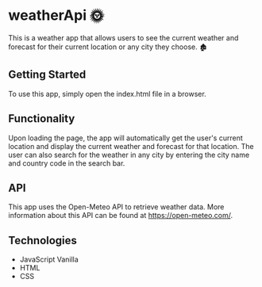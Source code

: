 # weatherApi :sun_with_face:

This is a weather app that allows users to see the current weather and forecast for their current location or any city they choose. :derelict_house:

## Getting Started

To use this app, simply open the index.html file in a browser.

## Functionality

Upon loading the page, the app will automatically get the user's current location and display the current weather and forecast for that location. 
The user can also search for the weather in any city by entering the city name and country code in the search bar.

## API

This app uses the Open-Meteo API to retrieve weather data. More information about this API can be found at https://open-meteo.com/.

## Technologies

- JavaScript Vanilla
- HTML
- CSS
